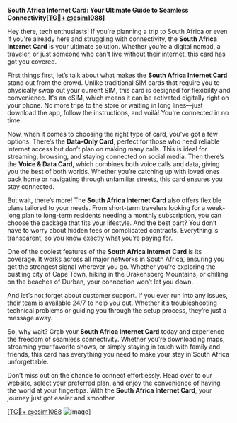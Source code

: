 **South Africa Internet Card: Your Ultimate Guide to Seamless Connectivity[[TG💪+ @esim1088](https://t.me/s/esim1088)]**

Hey there, tech enthusiasts! If you're planning a trip to South Africa or even if you're already here and struggling with connectivity, the **South Africa Internet Card** is your ultimate solution. Whether you're a digital nomad, a traveler, or just someone who can't live without their internet, this card has got you covered.

First things first, let’s talk about what makes the **South Africa Internet Card** stand out from the crowd. Unlike traditional SIM cards that require you to physically swap out your current SIM, this card is designed for flexibility and convenience. It's an eSIM, which means it can be activated digitally right on your phone. No more trips to the store or waiting in long lines—just download the app, follow the instructions, and voilà! You're connected in no time.

Now, when it comes to choosing the right type of card, you’ve got a few options. There’s the **Data-Only Card**, perfect for those who need reliable internet access but don’t plan on making many calls. This is ideal for streaming, browsing, and staying connected on social media. Then there’s the **Voice & Data Card**, which combines both voice calls and data, giving you the best of both worlds. Whether you’re catching up with loved ones back home or navigating through unfamiliar streets, this card ensures you stay connected.

But wait, there’s more! The **South Africa Internet Card** also offers flexible plans tailored to your needs. From short-term travelers looking for a week-long plan to long-term residents needing a monthly subscription, you can choose the package that fits your lifestyle. And the best part? You don’t have to worry about hidden fees or complicated contracts. Everything is transparent, so you know exactly what you’re paying for.

One of the coolest features of the **South Africa Internet Card** is its coverage. It works across all major networks in South Africa, ensuring you get the strongest signal wherever you go. Whether you’re exploring the bustling city of Cape Town, hiking in the Drakensberg Mountains, or chilling on the beaches of Durban, your connection won’t let you down.

And let’s not forget about customer support. If you ever run into any issues, their team is available 24/7 to help you out. Whether it’s troubleshooting technical problems or guiding you through the setup process, they’re just a message away.

So, why wait? Grab your **South Africa Internet Card** today and experience the freedom of seamless connectivity. Whether you’re downloading maps, streaming your favorite shows, or simply staying in touch with family and friends, this card has everything you need to make your stay in South Africa unforgettable.

Don’t miss out on the chance to connect effortlessly. Head over to our website, select your preferred plan, and enjoy the convenience of having the world at your fingertips. With the **South Africa Internet Card**, your journey just got easier and smoother.

[[TG💪+ @esim1088](https://t.me/s/esim1088) ![Image](https://i.postimg.cc/Y0z9fWf4/image.png)]